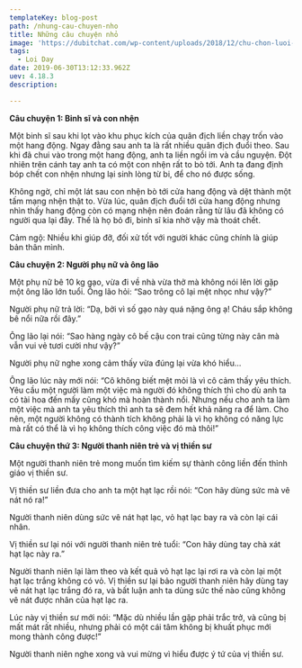 ```yaml
---
templateKey: blog-post
path: /nhung-cau-chuyen-nho
title: Những câu chuyện nhỏ
image: 'https://dubitchat.com/wp-content/uploads/2018/12/chu-chon-luoi-hoc.jpg' 
tags:
  - Loi Day
date: 2019-06-30T13:12:33.962Z
uev: 4.18.3
description:

---
```


**Câu chuyện 1: Binh sĩ và con nhện**

Một binh sĩ sau khi lọt vào khu phục kích của quân địch liền chạy trốn vào một hang động. Ngay đằng sau anh ta là rất nhiều quân địch đuổi theo. Sau khi đã chui vào trong một hang động, anh ta liền ngồi im và cầu nguyện. Đột nhiên trên cánh tay anh ta có một con nhện rất to bò tới. Anh ta đang định bóp chết con nhện nhưng lại sinh lòng từ bi, để cho nó được sống.

Không ngờ, chỉ một lát sau con nhện bò tới cửa hang động và dệt thành một tấm mạng nhện thật to. Vừa lúc, quân địch đuổi tới cửa hang động nhưng nhìn thấy hang động còn có mạng nhện nên đoán rằng từ lâu đã không có người qua lại đây. Thế là họ bỏ đi, binh sĩ kia nhờ vậy mà thoát chết.

Cảm ngộ: Nhiều khi giúp đỡ, đối xử tốt với người khác cũng chính là giúp bản thân mình.

**Câu chuyện 2: Người phụ nữ và ông lão**

Một phụ nữ bê 10 kg gạo, vừa đi về nhà vừa thở mà không nói lên lời gặp một ông lão lớn tuổi. Ông lão hỏi: “Sao trông cô lại mệt nhọc như vậy?”

Người phụ nữ trả lời: “Dạ, bởi vì số gạo này quá nặng ông ạ! Cháu sắp không bê nổi nữa rồi đây.”

Ông lão lại nói: “Sao hàng ngày cô bế cậu con trai cũng từng này cân mà vẫn vui vẻ tươi cười như vậy?”

Người phụ nữ nghe xong cảm thấy vừa đúng lại vừa khó hiểu…

Ông lão lúc này mới nói: “Cô không biết mệt mỏi là vì cô cảm thấy yêu thích. Yêu cầu một người làm một việc mà người đó không thích thì cho dù anh ta có tài hoa đến mấy cũng khó mà hoàn thành nổi. Nhưng nếu cho anh ta làm một việc mà anh ta yêu thích thì anh ta sẽ đem hết khả năng ra để làm. Cho nên, một người không có thành tích không phải là vì họ không có năng lực mà rất có thể là vì họ không thích công việc đó mà thôi!”

 
**Câu chuyện thứ 3: Người thanh niên trẻ và vị thiền sư**

Một người thanh niên trẻ mong muốn tìm kiếm sự thành công liền đến thỉnh giáo vị thiền sư.

Vị thiền sư liền đưa cho anh ta một hạt lạc rồi nói: “Con hãy dùng sức mà vê nát nó ra!”

Người thanh niên dùng sức vê nát hạt lạc, vỏ hạt lạc bay ra và còn lại cái nhân.

Vị thiền sư lại nói với người thanh niên trẻ tuổi: “Con hãy dùng tay chà xát hạt lạc này ra.”

Người thanh niên lại làm theo và kết quả vỏ hạt lạc lại rơi ra và còn lại một hạt lạc trắng không có vỏ. Vị thiền sư lại bảo người thanh niên hãy dùng tay vê nát hạt lạc trắng đó ra, và bất luận anh ta dùng sức thế nào cũng không vê nát được nhân của hạt lạc ra.

Lúc này vị thiền sư mới nói: “Mặc dù nhiều lần gặp phải trắc trở, và cũng bị mất mát rất nhiều, nhưng phải có một cái tâm không bị khuất phục mới mong thành công được!”

Người thanh niên nghe xong và vui mừng vì hiểu được ý tứ của vị thiền sư.